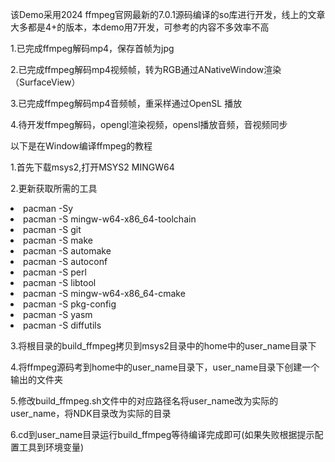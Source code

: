 <p>该Demo采用2024 ffmpeg官网最新的7.0.1源码编译的so库进行开发，线上的文章大多都是4+的版本，本demo用7开发，可参考的内容不多效率不高</p>

<p>1.已完成ffmpeg解码mp4，保存首帧为jpg</p>
<p>2.已完成ffmpeg解码mp4视频帧，转为RGB通过ANativeWindow渲染（SurfaceView）</p>
<p>3.已完成ffmpeg解码mp4音频帧，重采样通过OpenSL 播放</p>
<p>4.待开发ffmpeg解码，opengl渲染视频，opensl播放音频，音视频同步</p>
</p></p>
<p>以下是在Window编译ffmpeg的教程</p>
<p>1.首先下载msys2,打开MSYS2 MINGW64</p>
<p>2.更新获取所需的工具</p>
<li> pacman -Sy </li>
<li> pacman -S mingw-w64-x86_64-toolchain </li>
<li> pacman -S git </li>
<li> pacman -S make </li>
<li> pacman -S automake  </li>
<li> pacman -S autoconf </li>
<li> pacman -S perl </li>
<li> pacman -S libtool </li>
<li> pacman -S mingw-w64-x86_64-cmake </li>
<li> pacman -S pkg-config </li>
<li> pacman -S yasm </li>
<li> pacman -S diffutils </li>
</p>
<p>3.将根目录的build_ffmpeg拷贝到msys2目录中的home中的user_name目录下</p>
<p>4.将ffmpeg源码考到home中的user_name目录下，user_name目录下创建一个输出的文件夹</p>
<p>5.修改build_ffmpeg.sh文件中的对应路径名将user_name改为实际的user_name，将NDK目录改为实际的目录</p>
<p>6.cd到user_name目录运行build_ffmpeg等待编译完成即可(如果失败根据提示配置工具到环境变量)</p>






 

